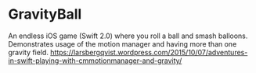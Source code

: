 # GravityBall
An endless iOS game (Swift 2.0) where you roll a ball and smash balloons. Demonstrates usage of the motion manager and having more than one gravity field.
https://larsbergqvist.wordpress.com/2015/10/07/adventures-in-swift-playing-with-cmmotionmanager-and-gravity/
